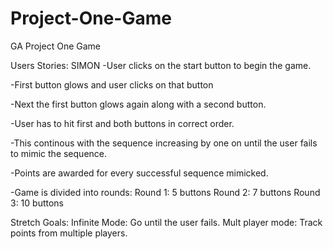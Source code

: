 # Project-One-Game
GA Project One Game


Users Stories: 
SIMON
-User clicks on the start button to begin the game. 

-First button glows and user clicks on that button

-Next the first button glows again along with a second button. 

-User has to hit first and both buttons in correct order. 

-This continous with the sequence increasing by one on until the user fails to 
mimic the sequence. 

-Points are awarded for every successful sequence mimicked.

-Game is divided into rounds: 
Round 1: 5 buttons
Round 2: 7 buttons
Round 3: 10 buttons


Stretch Goals: 
Infinite Mode: Go until the user fails. 
Mult player mode: Track points from multiple players.
